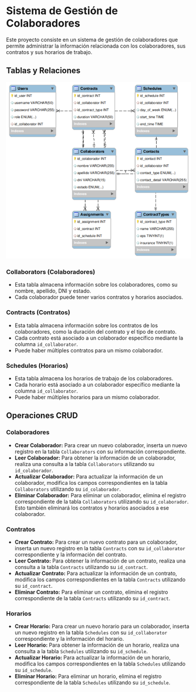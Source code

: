 # Sistema de Gestión de Colaboradores

Este proyecto consiste en un sistema de gestión de colaboradores que permite administrar la información relacionada con los colaboradores, sus contratos y sus horarios de trabajo.

## Tablas y Relaciones

![Diagrama EER](EER-diagram.png)


### Collaborators (Colaboradores)

- Esta tabla almacena información sobre los colaboradores, como su nombre, apellido, DNI y estado.
- Cada colaborador puede tener varios contratos y horarios asociados.

### Contracts (Contratos)

- Esta tabla almacena información sobre los contratos de los colaboradores, como la duración del contrato y el tipo de contrato.
- Cada contrato está asociado a un colaborador específico mediante la columna `id_collaborator`.
- Puede haber múltiples contratos para un mismo colaborador.

### Schedules (Horarios)

- Esta tabla almacena los horarios de trabajo de los colaboradores.
- Cada horario está asociado a un colaborador específico mediante la columna `id_collaborator`.
- Puede haber múltiples horarios para un mismo colaborador.

## Operaciones CRUD

### Colaboradores

- **Crear Colaborador:** Para crear un nuevo colaborador, inserta un nuevo registro en la tabla `Collaborators` con su información correspondiente.
- **Leer Colaborador:** Para obtener la información de un colaborador, realiza una consulta a la tabla `Collaborators` utilizando su `id_colaborador`.
- **Actualizar Colaborador:** Para actualizar la información de un colaborador, modifica los campos correspondientes en la tabla `Collaborators` utilizando su `id_colaborador`.
- **Eliminar Colaborador:** Para eliminar un colaborador, elimina el registro correspondiente de la tabla `Collaborators` utilizando su `id_colaborador`. Esto también eliminará los contratos y horarios asociados a ese colaborador.

### Contratos

- **Crear Contrato:** Para crear un nuevo contrato para un colaborador, inserta un nuevo registro en la tabla `Contracts` con su `id_collaborator` correspondiente y la información del contrato.
- **Leer Contrato:** Para obtener la información de un contrato, realiza una consulta a la tabla `Contracts` utilizando su `id_contract`.
- **Actualizar Contrato:** Para actualizar la información de un contrato, modifica los campos correspondientes en la tabla `Contracts` utilizando su `id_contract`.
- **Eliminar Contrato:** Para eliminar un contrato, elimina el registro correspondiente de la tabla `Contracts` utilizando su `id_contract`.

### Horarios

- **Crear Horario:** Para crear un nuevo horario para un colaborador, inserta un nuevo registro en la tabla `Schedules` con su `id_collaborator` correspondiente y la información del horario.
- **Leer Horario:** Para obtener la información de un horario, realiza una consulta a la tabla `Schedules` utilizando su `id_schedule`.
- **Actualizar Horario:** Para actualizar la información de un horario, modifica los campos correspondientes en la tabla `Schedules` utilizando su `id_schedule`.
- **Eliminar Horario:** Para eliminar un horario, elimina el registro correspondiente de la tabla `Schedules` utilizando su `id_schedule`.
